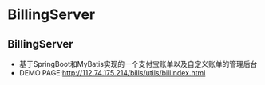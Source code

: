 # BillingServer
BillingServer
-----------------------
- 基于SpringBoot和MyBatis实现的一个支付宝账单以及自定义账单的管理后台
- DEMO PAGE:http://112.74.175.214/bills/utils/billIndex.html
